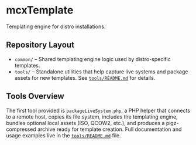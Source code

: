 # mcxTemplate

Templating engine for distro installations.

## Repository Layout

* `common/` – Shared templating engine logic used by distro-specific templates.
* `tools/` – Standalone utilities that help capture live systems and package
  assets for new templates. See [`tools/README.md`](tools/README.md) for
  details.

## Tools Overview

The first tool provided is `packageLiveSystem.php`, a PHP helper that connects
to a remote host, copies its file system, includes the templating engine,
bundles optional local assets (ISO, QCOW2, etc.), and produces a pigz-compressed
archive ready for template creation. Full documentation and usage examples live
in the [`tools/README.md`](tools/README.md) file.
